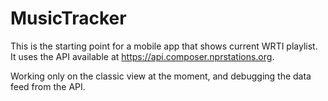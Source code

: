 # MusicTracker

This is the starting point for a mobile app that shows current WRTI playlist.  It uses the API available at https://api.composer.nprstations.org.

Working only on the classic view at the moment, and debugging the data feed from the API.
